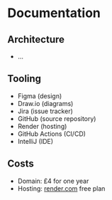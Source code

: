 # Documentation

## Architecture
* ...

## Tooling
* Figma (design)
* Draw.io (diagrams)
* Jira (issue tracker)
* GitHub (source repository)
* Render (hosting)
* GitHub Actions (CI/CD)
* IntelliJ (IDE)

## Costs
* Domain: £4 for one year
* Hosting: [render.com](https://render.com/) free plan
